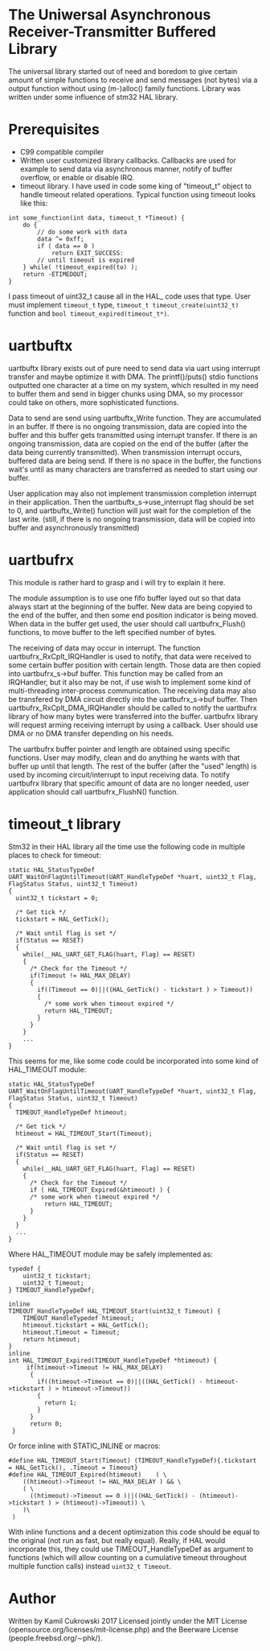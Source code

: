 The Uniwersal Asynchronous Receiver-Transmitter Buffered Library
================================================================

The universal library started out of need and boredom to give certain amount of simple functions to receive and send messages (not bytes) via a output function without using (m-)alloc() family functions.
Library was written under some influence of stm32 HAL library.

Prerequisites
===========

- C99 compatible compiler
- Written user customized library callbacks. Callbacks are used for example to send data via asynchronous manner, notify of buffer overflow, or enable or disable IRQ.
- timeout library. I have used in code some king of "timeout_t" object to handle timeout related operations. Typical function using timeout looks like this:
```
int some_function(int data, timeout_t *Timeout) {
	do {
		// do some work with data
		data ^= 0xff;
		if ( data == 0 ) 
			return EXIT_SUCCESS:
		// until timeout is expired
	} while( !timeout_expired(to) );
	return -ETIMEDOUT;
}
```
I pass timeout of uint32_t cause all in the HAL_ code uses that type.
User must implement `timeout_t` type, `timeout_t timeout_create(uint32_t)` function and `bool timeout_expired(timeout_t*)`.

uartbuftx
=========

uartbuftx library exists out of pure need to send data via uart using interrupt transfer and maybe optimize it with DMA. The printf()/puts() stdio functions outputted one character at a time on my system, which resulted in my need to buffer them and send in bigger chunks using DMA, so my processor could take on others, more sophisticated functions.

Data to send are send using uartbuftx_Write function. They are accumulated in an buffer. If there is no ongoing transmission, data are copied into the buffer and this buffer gets transmitted using interrupt transfer.
If there is an ongoing transmission, data are copied on the end of the buffer (after the data being currently transmitted). When transmission interrupt occurs, buffered data are being send.
If there is no space in the buffer, the functions wait's until as many characters are transferred as needed to start using our buffer.

User application may also not implement transmission completion interrupt in their application. Then the uartbuftx_s->use_interrupt flag should be set to 0, and uartbuftx_Write() function will just wait for the completion of the last write. (still, if there is no ongoing transmission, data will be copied into buffer and asynchronously transmitted)

uartbufrx
========

This module is rather hard to grasp and i will try to explain it here.

The module assumption is to use one fifo buffer layed out so that data always start at the beginning of the buffer. New data are being copyied to the end of the buffer, and then some end position indicator is being moved. When data in the buffer get used, the user should call uartbufrx_Flush() functions, to move buffer to the left specified number of bytes.

The receiving of data may occur in interrupt. The function uartbufrx_RxCplt_IRQHandler is used to notify, that data were received to some certain buffer position with certain length. Those data are then copied into uartbufrx_s->buf buffer. This function may be called from an IRQHandler, but it also may be not, if use wish to implement some kind of multi-threading inter-process communication.
The receiving data may also be transfered by DMA circuit directly into the uartbufrx_s->buf buffer. Then uartbufrx_RxCplt_DMA_IRQHandler should be called to notify the uartbufrx library of how many bytes were transferred into the buffer. uartbufrx library will request arming receiving interrupt by using a callback. User should use DMA or no DMA transfer depending on his needs.

The uartbufrx buffer pointer and length are obtained using specific functions. User may modify, clean and do anything he wants with that buffer up until that length. The rest of the buffer (after the "used" length) is used by incoming circuit/interrupt to input receiving data. To notify uartbufrx library that specific amount of data are no longer needed, user application should call uartbufrx_FlushN() function.


timeout_t library
==============

Stm32 in their HAL library all the time use the following code in multiple places to check for timeout:
```
static HAL_StatusTypeDef UART_WaitOnFlagUntilTimeout(UART_HandleTypeDef *huart, uint32_t Flag, FlagStatus Status, uint32_t Timeout)
{
  uint32_t tickstart = 0;

  /* Get tick */ 
  tickstart = HAL_GetTick();

  /* Wait until flag is set */
  if(Status == RESET)
  {
    while(__HAL_UART_GET_FLAG(huart, Flag) == RESET)
    {
      /* Check for the Timeout */
      if(Timeout != HAL_MAX_DELAY)
      {
        if((Timeout == 0)||((HAL_GetTick() - tickstart ) > Timeout))
        {
          /* some work when timeout expired */
          return HAL_TIMEOUT;
        }
      }
    }
    ...
}
```
This seems for me, like some code could be incorporated into some kind of HAL_TIMEOUT module:
```
static HAL_StatusTypeDef UART_WaitOnFlagUntilTimeout(UART_HandleTypeDef *huart, uint32_t Flag, FlagStatus Status, uint32_t Timeout)
{
  TIMEOUT_HandleTypeDef htimeout;

  /* Get tick */   
  htimeout = HAL_TIMEOUT_Start(Timeout);

  /* Wait until flag is set */
  if(Status == RESET)
  {
    while(__HAL_UART_GET_FLAG(huart, Flag) == RESET)
    {
      /* Check for the Timeout */
      if ( HAL_TIMEOUT_Expired(&htimeout) ) {
	  /* some work when timeout expired */
          return HAL_TIMEOUT;
      }
    }
  }
  ...
}
```
Where HAL_TIMEOUT module may be safely implemented as:
```
typedef {
	uint32_t tickstart;
	uint32_t Timeout;
} TIMEOUT_HandleTypeDef;

inline
TIMEOUT_HandleTypeDef HAL_TIMEOUT_Start(uint32_t Timeout) {
	TIMEOUT_HandleTypedef htimeout;
	htimeout.tickstart = HAL_GetTick();
	htimeout.Timeout = Timeout;
	return htimeout;
}
inline
int HAL_TIMEOUT_Expired(TIMEOUT_HandleTypeDef *htimeout) {
     if(htimeout->Timeout != HAL_MAX_DELAY)
      {
        if((htimeout->Timeout == 0)||((HAL_GetTick() - htimeout->tickstart ) > htimeout->Timeout))
        {
          return 1;
        }
      }
      return 0;
 }
```
Or force inline with STATIC_INLINE or macros:
```
#define HAL_TIMEOUT_Start(Timeout) (TIMEOUT_HandleTypeDef){.tickstart = HAL_GetTick(), .Timeout = Timeout}
#define HAL_TIMEOUT_Expired(htimeout)    ( \
    ((htimeout)->Timeout != HAL_MAX_DELAY ) && \
    ( \
      ((htimeout)->Timeout == 0 )||((HAL_GetTick() - (htimeout)->tickstart ) > (htimeout)->Timeout)) \
    )\
 )
```
With inline functions and a decent optimization this code should be equal to the original (not run as fast, but really equal).
Really, if HAL would incorporate this, they could use TIMEOUT_HandleTypeDef as argument to functions (which will allow counting on a cumulative timeout throughout multiple function calls) instead `uint32_t Timeout`.

Author
======

Written by Kamil Cukrowski 2017
Licensed jointly under the MIT License (opensource.org/licenses/mit-license.php) and the Beerware License (people.freebsd.org/∼phk/).

